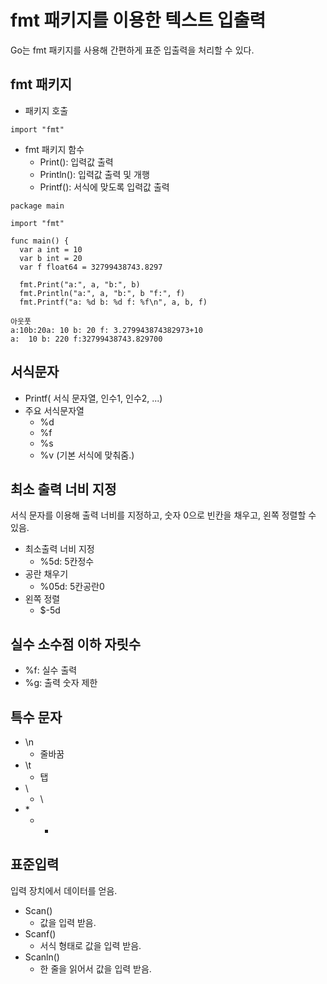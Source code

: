 # fmt 패키지를 이용한 텍스트 입출력
Go는 fmt 패키지를 사용해 간편하게 표준 입출력을 처리할 수 있다.

## fmt 패키지
- 패키지 호출
```
import "fmt"
```
- fmt 패키지 함수
  - Print(): 입력값 출력
  - Println(): 입력값 출력 및 개행
  - Printf(): 서식에 맞도록 입력값 출력
```
package main

import "fmt"

func main() {
  var a int = 10
  var b int = 20
  var f float64 = 32799438743.8297

  fmt.Print("a:", a, "b:", b)
  fmt.Println("a:", a, "b:", b "f:", f)
  fmt.Printf("a: %d b: %d f: %f\n", a, b, f)

아웃풋
a:10b:20a: 10 b: 20 f: 3.279943874382973+10
a:  10 b: 220 f:32799438743.829700
```

## 서식문자
- Printf( 서식 문자열, 인수1, 인수2, ...)
- 주요 서식문자열
  - %d
  - %f
  - %s
  - %v (기본 서식에 맞춰줌.)

## 최소 출력 너비 지정
서식 문자를 이용해 출력 너비를 지정하고, 숫자 0으로 빈칸을 채우고, 왼쪽 정렬할 수 있음.
- 최소출력 너비 지정
  - %5d: 5칸정수
- 공란 채우기
  - %05d: 5칸공란0
- 왼쪽 정렬
  - $-5d
 
## 실수 소수점 이하 자릿수
- %f: 실수 출력
- %g: 출력 숫자 제한

## 특수 문자
- \n
  -  줄바꿈
- \t
  - 탭
- \\
  - \
- \*
  - *
 
## 표준입력
입력 장치에서 데이터를 얻음.
- Scan()
  - 값을 입력 받음.
- Scanf()
  - 서식 형태로 값을 입력 받음.
- Scanln()
  - 한 줄을 읽어서 값을 입력 받음.
